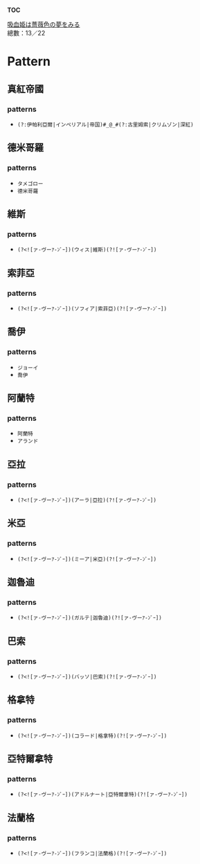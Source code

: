 __TOC__

[吸血姫は薔薇色の夢をみる](https://github.com/bluelovers/node-novel/blob/master/lib/locales/%E5%90%B8%E8%A1%80%E5%A7%AB%E3%81%AF%E8%96%94%E8%96%87%E8%89%B2%E3%81%AE%E5%A4%A2%E3%82%92%E3%81%BF%E3%82%8B.ts)  
總數：13／22

# Pattern

## 真紅帝國

### patterns

- `(?:伊帕利亞爾|インペリアル|帝国)#_@_#(?:古里姆索|クリムゾン|深紅)`

## 德米哥羅

### patterns

- `タメゴロー`
- `德米哥羅`

## 維斯

### patterns

- `(?<![ァ-ヴーｱ-ﾝﾞｰ])(ウィス|維斯)(?![ァ-ヴーｱ-ﾝﾞｰ])`

## 索菲亞

### patterns

- `(?<![ァ-ヴーｱ-ﾝﾞｰ])(ソフィア|索菲亞)(?![ァ-ヴーｱ-ﾝﾞｰ])`

## 喬伊

### patterns

- `ジョーイ`
- `喬伊`

## 阿蘭特

### patterns

- `阿蘭特`
- `アランド`

## 亞拉

### patterns

- `(?<![ァ-ヴーｱ-ﾝﾞｰ])(アーラ|亞拉)(?![ァ-ヴーｱ-ﾝﾞｰ])`

## 米亞

### patterns

- `(?<![ァ-ヴーｱ-ﾝﾞｰ])(ミーア|米亞)(?![ァ-ヴーｱ-ﾝﾞｰ])`

## 迦魯迪

### patterns

- `(?<![ァ-ヴーｱ-ﾝﾞｰ])(ガルテ|迦魯迪)(?![ァ-ヴーｱ-ﾝﾞｰ])`

## 巴索

### patterns

- `(?<![ァ-ヴーｱ-ﾝﾞｰ])(バッソ|巴索)(?![ァ-ヴーｱ-ﾝﾞｰ])`

## 格拿特

### patterns

- `(?<![ァ-ヴーｱ-ﾝﾞｰ])(コラード|格拿特)(?![ァ-ヴーｱ-ﾝﾞｰ])`

## 亞特爾拿特

### patterns

- `(?<![ァ-ヴーｱ-ﾝﾞｰ])(アドルナート|亞特爾拿特)(?![ァ-ヴーｱ-ﾝﾞｰ])`

## 法蘭格

### patterns

- `(?<![ァ-ヴーｱ-ﾝﾞｰ])(フランコ|法蘭格)(?![ァ-ヴーｱ-ﾝﾞｰ])`


